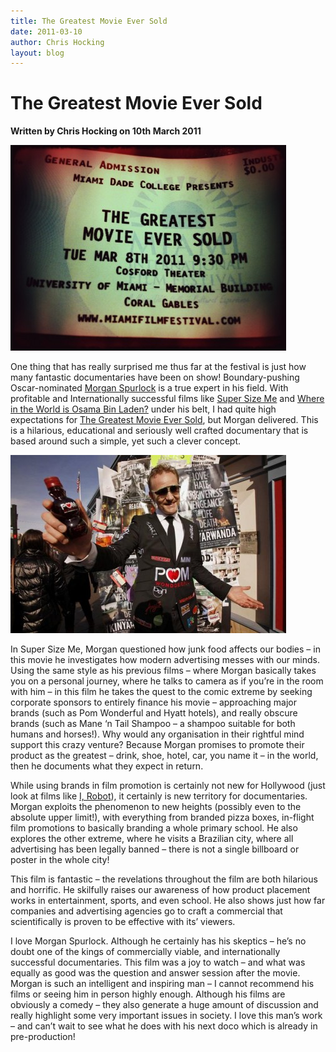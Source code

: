 ```yaml
---
title: The Greatest Movie Ever Sold
date: 2011-03-10
author: Chris Hocking
layout: blog
---
```

# The Greatest Movie Ever Sold

**Written by Chris Hocking on 10th March 2011**

![](/static/blog/2011-03-greatestmovie_ticket-441x329.jpg "greatestmovie_ticket")

One thing that has really surprised me thus far at the festival is just how many fantastic documentaries have been on show! Boundary-pushing Oscar-nominated [Morgan Spurlock](http://en.wikipedia.org/wiki/Morgan_Spurlock "Wikipedia") is a true expert in his field. With profitable and Internationally successful films like [Super Size Me](http://www.imdb.com/title/tt0390521/ "IMDB") and [Where in the World is Osama Bin Laden?](http://www.imdb.com/title/tt0963208/ "IMDB") under his belt, I had quite high expectations for [The Greatest Movie Ever Sold](http://www.imdb.com/title/tt1743720/ "IMDB"), but Morgan delivered. This is a hilarious, educational and seriously well crafted documentary that is based around such a simple, yet such a clever concept.

![](/static/blog/2011-03-greatestmovie_frame-441x285.jpg "greatestmovie_frame")

In Super Size Me, Morgan questioned how junk food affects our bodies – in this movie he investigates how modern advertising messes with our minds. Using the same style as his previous films – where Morgan basically takes you on a personal journey, where he talks to camera as if you’re in the room with him – in this film he takes the quest to the comic extreme by seeking corporate sponsors to entirely finance his movie – approaching major brands (such as Pom Wonderful and Hyatt hotels), and really obscure brands (such as Mane ‘n Tail Shampoo – a shampoo suitable for both humans and horses!). Why would any organisation in their rightful mind support this crazy venture? Because Morgan promises to promote their product as the greatest – drink, shoe, hotel, car, you name it – in the world, then he documents what they expect in return.

While using brands in film promotion is certainly not new for Hollywood (just look at films like [I, Robot](http://www.theshiznit.co.uk/feature/top-10-worst-movies-for-product-placement.php)), it certainly is new territory for documentaries. Morgan exploits the phenomenon to new heights (possibly even to the absolute upper limit!), with everything from branded pizza boxes, in-flight film promotions to basically branding a whole primary school. He also explores the other extreme, where he visits a Brazilian city, where all advertising has been legally banned – there is not a single billboard or poster in the whole city!

This film is fantastic – the revelations throughout the film are both hilarious and horrific. He skilfully raises our awareness of how product placement works in entertainment, sports, and even school. He also shows just how far companies and advertising agencies go to craft a commercial that scientifically is proven to be effective with its’ viewers.

I love Morgan Spurlock. Although he certainly has his skeptics – he’s no doubt one of the kings of commercially viable, and internationally successful documentaries. This film was a joy to watch – and what was equally as good was the question and answer session after the movie. Morgan is such an intelligent and inspiring man – I cannot recommend his films or seeing him in person highly enough. Although his films are obviously a comedy – they also generate a huge amount of discussion and really highlight some very important issues in society. I love this man’s work – and can’t wait to see what he does with his next doco which is already in pre-production!